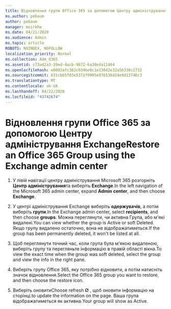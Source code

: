 ```yaml
---
title: Відновлення групи Office 365 за допомогою Центру адміністрування Exchange
ms.author: pebaum
author: pebaum
manager: mnirkhe
ms.date: 04/21/2020
ms.audience: Admin
ms.topic: article
ROBOTS: NOINDEX, NOFOLLOW
localization_priority: Normal
ms.collection: Adm_O365
ms.assetid: c73ad2a3-39ed-4acb-9872-6a38eda11464
ms.openlocfilehash: e0092afc382c034be0c1e130d2e32a56330c2732
ms.sourcegitcommit: 631cbb5f03e5371f0995e976536d24e9d13746c3
ms.translationtype: MT
ms.contentlocale: uk-UA
ms.lasthandoff: 04/22/2020
ms.locfileid: "43742674"
---
```

# <a name="restore-an-office-365-group-using-the-exchange-admin-center"></a><span data-ttu-id="476ed-102">Відновлення групи Office 365 за допомогою Центру адміністрування Exchange</span><span class="sxs-lookup"><span data-stu-id="476ed-102">Restore an Office 365 Group using the Exchange admin center</span></span>

1. <span data-ttu-id="476ed-103">У лівій навігації центру адміністрування Microsoft 365 розгорніть **Центр адміністрування**та виберіть **Exchange**.</span><span class="sxs-lookup"><span data-stu-id="476ed-103">In the left navigation of the Microsoft 365 admin center, expand **Admin center**, and then choose **Exchange**.</span></span>
    
2. <span data-ttu-id="476ed-104">У центрі адміністрування Exchange виберіть **одержувачів**, а потім виберіть **групи**.</span><span class="sxs-lookup"><span data-stu-id="476ed-104">In the Exchange admin center, select **recipients**, and then choose **groups**.</span></span> <span data-ttu-id="476ed-105">Можна переглянути, чи активна Група, або м'які видалені.</span><span class="sxs-lookup"><span data-stu-id="476ed-105">You can view whether the group is Active or soft Deleted.</span></span> <span data-ttu-id="476ed-106">Якщо групу видалено остаточно, вона не відображатиметься.</span><span class="sxs-lookup"><span data-stu-id="476ed-106">If the group has been permanently deleted, it won't be listed at all.</span></span>
    
3. <span data-ttu-id="476ed-107">Щоб переглянути точний час, коли група була м'якою видаленою, виберіть групу та перегляньте інформацію в правій області вікна.</span><span class="sxs-lookup"><span data-stu-id="476ed-107">To view the exact time when the group was soft deleted, select the group and view the info in the right pane.</span></span>
    
4. <span data-ttu-id="476ed-108">Виберіть групу Office 365, яку потрібно відновити, а потім натисніть значок відновлення.</span><span class="sxs-lookup"><span data-stu-id="476ed-108">Select the Office 365 group you want to restore, and then choose the restore icon.</span></span>
    
5. <span data-ttu-id="476ed-109">Виберіть оновити</span><span class="sxs-lookup"><span data-stu-id="476ed-109">Choose refresh</span></span> ![Піктограма оновлення](media/6464df90-2a91-4c1f-92a6-9a38c7696ac3.gif) <span data-ttu-id="476ed-111">, щоб оновити інформацію на сторінці.</span><span class="sxs-lookup"><span data-stu-id="476ed-111">to update the information on the page.</span></span> <span data-ttu-id="476ed-112">Ваша група відображатиметься як активна.</span><span class="sxs-lookup"><span data-stu-id="476ed-112">Your group will show as Active.</span></span> 
    

